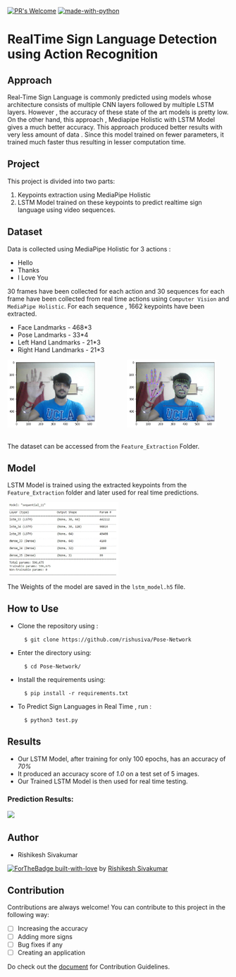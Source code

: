 [![PR's Welcome](https://img.shields.io/badge/PRs-welcome-brightgreen.svg?style=flat)](http://makeapullrequest.com)  [![made-with-python](https://img.shields.io/badge/Made%20with-Python-1f425f.svg)](https://www.python.org/)

# RealTime Sign Language Detection using Action Recognition

## Approach

Real-Time Sign Language is commonly predicted using models whose architecture consists of multiple CNN layers followed by multiple LSTM layers. However , the accuracy of these state of the art models is pretty low.
On the other hand, this approach , Mediapipe Holistic with LSTM Model gives a much better accuracy. This approach produced better results with very less amount of data . Since this model trained on fewer parameters, it trained much faster thus resulting in lesser computation time.

## Project

This project is divided into two parts:
1. Keypoints extraction using MediaPipe Holistic
2. LSTM Model trained on these keypoints to predict realtime sign language using video sequences.

## Dataset

Data is collected using MediaPipe Holistic for 3 actions :
* Hello
* Thanks 
* I Love You

30 frames have been collected for each action and 30 sequences for each frame have been collected from real time actions using `Computer Vision` and `MediaPipe Holistic`.
For each sequence , 1662 keypoints have been extracted.
* Face Landmarks - 468*3
* Pose Landmarks - 33*4
* Left Hand Landmarks - 21*3
* Right Hand Landmarks - 21*3

<p align="left">
<img width=40% src="Images/1.png"> &ensp;&ensp;&ensp;&ensp;&ensp;&ensp;&ensp;&ensp;&ensp;
<img width=40% src="Images/2.png"> &ensp;&ensp;&ensp;&ensp;&ensp;&ensp;&ensp;&ensp;&ensp; 
</p>

The dataset can be accessed from the `Feature_Extraction` Folder.

## Model 

LSTM Model is trained using the extracted keypoints from the `Feature_Extraction` folder and later used for real time predictions.

<p align="left">
<img width=50% src="Images/3.jpg"> &ensp;&ensp;&ensp;&ensp;&ensp;&ensp;&ensp;&ensp;&ensp;
</p>

The Weights of the model are saved in the `lstm_model.h5` file.

## How to Use

* Clone the repository using :

        $ git clone https://github.com/rishusiva/Pose-Network
                
* Enter the directory using:

        $ cd Pose-Network/
      
* Install the requirements using:

        $ pip install -r requirements.txt

* To Predict Sign Languages in Real Time , run : 

        $ python3 test.py
        
## Results

* Our LSTM Model, after training for only 100 epochs, has an accuracy of *70%*
* It produced an accuracy score of *1.0* on a test set of 5 images.
* Our Trained LSTM Model is then used for real time testing. 

### Prediction Results:

<p align="left">
<img width=50% src="Images/4 (1).gif"> &ensp;&ensp;&ensp;&ensp;&ensp;&ensp;&ensp;&ensp;&ensp;
</p>

## Author
* Rishikesh Sivakumar

[![ForTheBadge built-with-love](http://ForTheBadge.com/images/badges/built-with-love.svg)](https://GitHub.com/Naereen/) by [Rishikesh Sivakumar](https://www.linkedin.com/in/rishikesh-sivakumar-1a166a18b/)

## Contribution 

Contributions are always welcome! You can contribute to this project in the following way:
- [ ] Increasing the accuracy 
- [ ] Adding more signs 
- [ ] Bug fixes if any
- [ ] Creating an application

Do check out the <a href="https://github.com/rishusiva/Pose-Network/blob/main/Docs/Contribution.md">document</a> for Contribution Guidelines.
